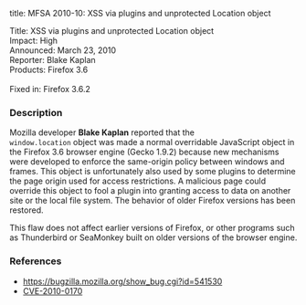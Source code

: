 title: MFSA 2010-10: XSS via plugins and unprotected Location object

<p>
<span class="label">Title:</span>      XSS via plugins and unprotected Location object<br/>
<span class="label">Impact:</span>     High<br/>
<span class="label">Announced:</span>  March 23, 2010<br/>
<span class="label">Reporter:</span>   Blake Kaplan<br/>
<span class="label">Products:</span>   Firefox 3.6<br/>
<br/>
<span class="label">Fixed in:</span>   Firefox 3.6.2<br/>
</p>


<h3>Description</h3>

<p>Mozilla developer <strong>Blake Kaplan</strong> reported that the <code>
window.location</code> object was made a normal overridable JavaScript object
in the Firefox 3.6 browser engine (Gecko 1.9.2) because new mechanisms
were developed to enforce the same-origin policy between windows and frames.
This object is unfortunately also used by some plugins to determine the page
origin used for access restrictions. A malicious page could override this
object to fool a plugin into granting access to data on another site or the
local file system. The behavior of older Firefox versions has been restored.
</p>

<p class="note">This flaw does not affect earlier versions of Firefox, or other
programs such as Thunderbird or SeaMonkey built on older versions
of the browser engine.
</p>

<h3>References</h3>

<ul>
  <li><a href="https://bugzilla.mozilla.org/show_bug.cgi?id=541530">https://bugzilla.mozilla.org/show_bug.cgi?id=541530</a></li>
  <li><a class="ex-ref" href="http://cve.mitre.org/cgi-bin/cvename.cgi?name=CVE-2010-0170">CVE-2010-0170</a></li>
</ul>




